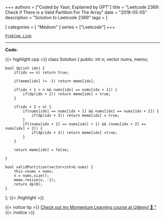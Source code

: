
+++
authors = ["Coded by Yasir, Explained by GPT"]
title = "Leetcode 2369: Check if There is a Valid Partition For The Array"
date = "2018-05-05"
description = "Solution to Leetcode 2369"
tags = [
    
]
categories = [
    "Medium"
]
series = ["Leetcode"]
+++



[`Problem Link`](https://leetcode.com/problems/check-if-there-is-a-valid-partition-for-the-array/description/)

---

**Code:**

{{< highlight cpp >}}
class Solution {
public:
    int n;
    vector<int> nums, memo;
    
    bool dp(int idx) {
        if(idx == n) return true;
        
        if(memo[idx] != -1) return memo[idx];
        
        if(idx + 1 < n && nums[idx] == nums[idx + 1]) {
            if(dp(idx + 2)) return memo[idx] = true;
        }
        
        if(idx + 2 < n) {
            if(nums[idx] == nums[idx + 1] && nums[idx] == nums[idx + 2]) {
                if(dp(idx + 3)) return memo[idx] = true;                
            }
            if((nums[idx + 1] == nums[idx] + 1) && (nums[idx + 2] == nums[idx] + 2)) {
                if(dp(idx + 3)) return memo[idx] =true;
            }
        }

        return memo[idx] = false;
        
    }
    
    bool validPartition(vector<int>& nums) {
        this->nums = nums;
        n = nums.size();
        memo.resize(n, -1);
        return dp(0);
    }
};
{{< /highlight >}}


{{< notice tip >}}
[Check out my Momentum Learning course at Udemy! 🚀 "](https://www.udemy.com/course/blind-75-the-data-structures-and-algorithms-essentials/)
{{< /notice >}}


